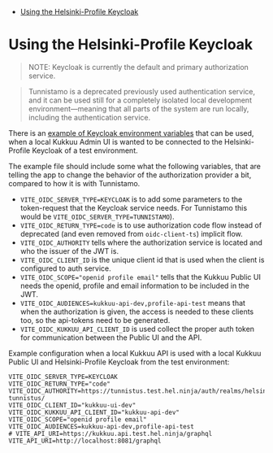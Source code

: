<!-- START doctoc generated TOC please keep comment here to allow auto update -->
<!-- DON'T EDIT THIS SECTION, INSTEAD RE-RUN doctoc TO UPDATE -->

- [Using the Helsinki-Profile Keycloak](#using-the-helsinki-profile-keycloak)

<!-- END doctoc generated TOC please keep comment here to allow auto update -->

# Using the Helsinki-Profile Keycloak

> NOTE: Keycloak is currently the default and primary authorization service.

> Tunnistamo is a deprecated previously used authentication service, and it can be used still for a completely isolated
> local development environment—meaning that all parts of the system are run locally, including the
> authentication service.

There is an [example of Keycloak environment variables](../.env.development.local.example) that can be used, when a local Kukkuu Admin UI is wanted to be connected to the Helsinki-Profile Keycloak of a test environment.

The example file should include some what the following variables, that are telling the app to change the behavior of the authorization provider a bit, compared to how it is with Tunnistamo.

- `VITE_OIDC_SERVER_TYPE=KEYCLOAK` is to add some parameters to the token-request that the Keycloak service needs. For Tunnistamo this would be `VITE_OIDC_SERVER_TYPE=TUNNISTAMO`).
- `VITE_OIDC_RETURN_TYPE=code` is to use authorization code flow instead of deprecated (and even removed from `oidc-client-ts`) implicit flow.
- `VITE_OIDC_AUTHORITY` tells where the authorization service is located and who the issuer of the JWT is.
- `VITE_OIDC_CLIENT_ID` is the unique client id that is used when the client is configured to auth service.
- `VITE_OIDC_SCOPE="openid profile email"` tells that the Kukkuu Public UI needs the openid, profile and email information to be included in the JWT.
- `VITE_OIDC_AUDIENCES=kukkuu-api-dev,profile-api-test` means that when the authorization is given, the access is needed to these clients too, so the api-tokens need to be generated.
- `VITE_OIDC_KUKKUU_API_CLIENT_ID` is used collect the proper auth token for communication between the Public UI and the API.

Example configuration when a local Kukkuu API is used with a local Kukkuu Public UI and Helsinki-Profile Keycloak from the test environment:

```shell
VITE_OIDC_SERVER_TYPE=KEYCLOAK
VITE_OIDC_RETURN_TYPE="code"
VITE_OIDC_AUTHORITY=https://tunnistus.test.hel.ninja/auth/realms/helsinki-tunnistus/
VITE_OIDC_CLIENT_ID="kukkuu-ui-dev"
VITE_OIDC_KUKKUU_API_CLIENT_ID="kukkuu-api-dev"
VITE_OIDC_SCOPE="openid profile email"
VITE_OIDC_AUDIENCES=kukkuu-api-dev,profile-api-test
# VITE_API_URI=https://kukkuu.api.test.hel.ninja/graphql
VITE_API_URI=http://localhost:8081/graphql
```
